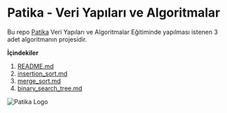 # Patika - Veri Yapıları ve Algoritmalar
Bu repo [Patika](https://www.patika.dev/) Veri Yapıları ve Algoritmalar Eğitiminde yapılması istenen 3 adet algoritmanın projesidir. 

**İçindekiler**
1. [README.md](https://github.com/selenslmn/Data-Structures-and-Algorithms/blob/main/README.md)
2. [insertion_sort.md](https://github.com/selenslmn/Data-Structures-and-Algorithms/blob/main/insertion_sort.md)
3. [merge_sort.md](https://github.com/selenslmn/Data-Structures-and-Algorithms/blob/main/merge_sort.md)
4. [binary_search_tree.md](https://github.com/selenslmn/Data-Structures-and-Algorithms/blob/main/binary_search_tree.md)

![Patika Logo](https://patika-prod.s3.eu-central-1.amazonaws.com/staticFiles/patikaLogo.png)